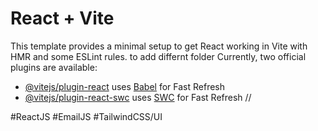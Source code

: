 # React + Vite

This template provides a minimal setup to get React working in Vite with HMR and some ESLint rules.
to add differnt folder
Currently, two official plugins are available:

- [@vitejs/plugin-react](https://github.com/vitejs/vite-plugin-react/blob/main/packages/plugin-react/README.md) uses [Babel](https://babeljs.io/) for Fast Refresh
- [@vitejs/plugin-react-swc](https://github.com/vitejs/vite-plugin-react-swc) uses [SWC](https://swc.rs/) for Fast Refresh //

#ReactJS
#EmailJS
#TailwindCSS/UI
